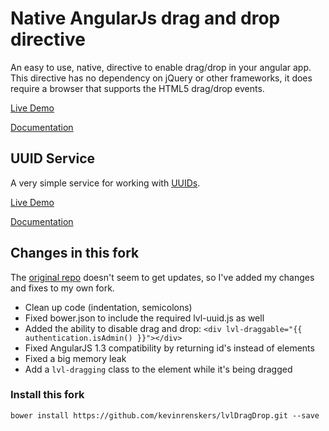 # Native AngularJs drag and drop directive
An easy to use, native, directive to enable drag/drop in your angular app.  This directive has no dependency on
jQuery or other frameworks, it does require a browser that supports the HTML5 drag/drop events.

[Live Demo](http://logicbomb.github.io/ng-directives/drag-drop.html)

[Documentation](http://jasonturim.wordpress.com/2013/09/01/angularjs-drag-and-drop/)

## UUID Service
A very simple service for working with [UUIDs](http://en.wikipedia.org/wiki/Universally_unique_identifier).

[Live Demo](http://logicbomb.github.io/ng-directives/uuid.html)

[Documentation](http://jasonturim.wordpress.com/2013/09/01/angularjs-drag-and-drop/)

## Changes in this fork
The [original repo](https://github.com/logicbomb/lvlDragDrop) doesn't seem to get updates, so I've added my changes
and fixes to my own fork.

* Clean up code (indentation, semicolons)
* Fixed bower.json to include the required lvl-uuid.js as well
* Added the ability to disable drag and drop: `<div lvl-draggable="{{ authentication.isAdmin() }}"></div>`
* Fixed AngularJS 1.3 compatibility by returning id's instead of elements
* Fixed a big memory leak
* Add a `lvl-dragging` class to the element while it's being dragged

### Install this fork
`bower install https://github.com/kevinrenskers/lvlDragDrop.git --save`
